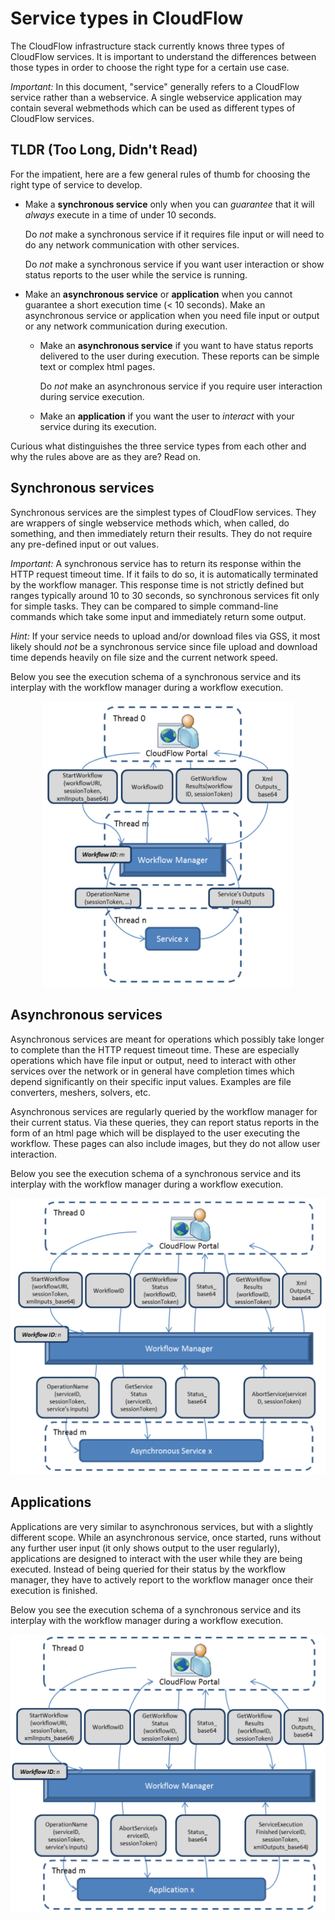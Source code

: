 # Service types in CloudFlow
The CloudFlow infrastructure stack currently knows three types of CloudFlow
services. It is important to understand the differences between those types in
order to choose the right type for a certain use case.

_Important:_ In this document, "service" generally refers to a CloudFlow 
service rather than a webservice. A single webservice application may contain
several webmethods which can be used as different types of CloudFlow services.

## TLDR (Too Long, Didn't Read)
For the impatient, here are a few general rules of thumb for choosing the right
type of service to develop.

* Make a **synchronous service** only when you can _guarantee_ that it will
  _always_ execute in a time of under 10 seconds.
  
  Do _not_ make a synchronous service if it requires file input or will need to
  do any network communication with other services.
  
  Do _not_ make a synchronous service if you want user interaction or show
  status reports to the user while the service is running.

* Make an **asynchronous service** or **application** when you cannot guarantee
  a short execution time (< 10 seconds). Make an asynchronous service or
  application when you need file input or output or any network communication
  during execution.

  * Make an **asynchronous service** if you want to have status reports
    delivered to the user during execution. These reports can be simple text or
    complex html pages.

    Do _not_ make an asynchronous service if you require user interaction
    during service execution.

  * Make an **application** if you want the user to _interact_ with your service
    during its execution.

Curious what distinguishes the three service types from each other and why the
rules above are as they are? Read on.

## Synchronous services
Synchronous services are the simplest types of CloudFlow services. They are
wrappers of single webservice methods which, when called, do something, and
then immediately return their results. They do not require any pre-defined
input or out values.

_Important:_ A synchronous service has to return its response within the HTTP
request timeout time. If it fails to do so, it is automatically terminated by
the workflow manager. This response time is not strictly defined but ranges
typically around 10 to 30 seconds, so synchronous services fit only for simple
tasks. They can be compared to simple command-line commands which take some
input and immediately return some output.

_Hint:_ If your service needs to upload and/or download files via GSS, it most
likely should _not_ be a synchronous service since file upload and download time
depends heavily on file size and the current network speed.

Below you see the execution schema of a synchronous service and its interplay
with the workflow manager during a workflow execution.
<p align="center">
  <img src="service_types_img/sync_service_execution.png"
   alt="Execution diagram of a synchronous service" width="400px"/>
</p>

## Asynchronous services
Asynchronous services are meant for operations which possibly take longer to
complete than the HTTP request timeout time. These are especially operations
which have file input or output, need to interact with other services over the
network or in general have completion times which depend significantly on their
specific input values. Examples are file converters, meshers, solvers, etc.

Asynchronous services are regularly queried by the workflow manager for their
current status. Via these queries, they can report status reports in the form
of an html page which will be displayed to the user executing the workflow.
These pages can also include images, but they do not allow user interaction.

Below you see the execution schema of a synchronous service and its interplay
with the workflow manager during a workflow execution.
<p align="center">
  <img src="service_types_img/async_service_execution.png"
   alt="Execution diagram of an asynchronous service" width="600px"/>
</p>

## Applications
Applications are very similar to asynchronous services, but with a slightly
different scope. While an asynchronous service, once started, runs without any
further user input (it only shows output to the user regularly), applications
are designed to interact with the user while they are being executed. Instead
of being queried for their status by the workflow manager, they have to
actively report to the workflow manager once their execution is finished.

Below you see the execution schema of a synchronous service and its interplay
with the workflow manager during a workflow execution.
<p align="center">
  <img src="service_types_img/application_execution.png"
   alt="Execution diagram of an application" width="600px"/>
</p>

